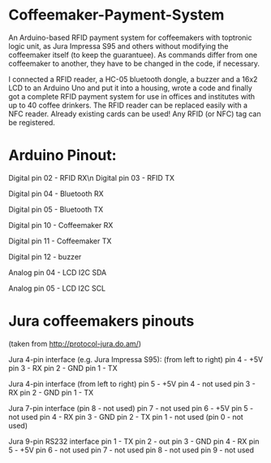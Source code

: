 Coffeemaker-Payment-System
==========================

An Arduino-based RFID payment system for coffeemakers with toptronic logic unit, as Jura Impressa S95 and others without modifying the coffeemaker itself (to keep the guarantuee). 
As commands differ from one coffeemaker to another, they have to be changed in the code, if necessary. 

I connected a RFID reader, a HC-05 bluetooth dongle, a buzzer and a 16x2 LCD to an Arduino Uno and put it into a housing, wrote a code and finally got a complete RFID payment system for use in offices and institutes with up to 40 coffee drinkers. The RFID reader can be replaced easily with a NFC reader. Already existing cards can be used! Any RFID (or NFC) tag can be registered. 

Arduino Pinout:
===============
Digital pin 02 - RFID RX\n
Digital pin 03 - RFID TX

Digital pin 04 - Bluetooth RX

Digital pin 05 - Bluetooth TX

Digital pin 10 - Coffeemaker RX

Digital pin 11 - Coffeemaker TX

Digital pin 12 - buzzer



Analog pin 04 - LCD I2C SDA

Analog pin 05 - LCD I2C SCL




Jura coffeemakers pinouts
=========================
(taken from http://protocol-jura.do.am/)

Jura 4-pin interface (e.g. Jura Impressa S95):
(from left to right)
pin 4 - +5V
pin 3 - RX
pin 2 - GND
pin 1 - TX

Jura 4-pin interface
(from left to right)
pin 5 - +5V
pin 4 - not used
pin 3 - RX
pin 2 - GND
pin 1 - TX

Jura 7-pin interface
(pin 8 - not used)
pin 7 - not used
pin 6 - +5V
pin 5 - not used
pin 4 - RX
pin 3 - GND
pin 2 - TX
pin 1 - not used
(pin 0 - not used)

Jura 9-pin RS232 interface
pin 1 - TX
pin 2 - out
pin 3 - GND
pin 4 - RX
pin 5 - +5V
pin 6 - not used
pin 7 - not used
pin 8 - not used
pin 9 - not used


